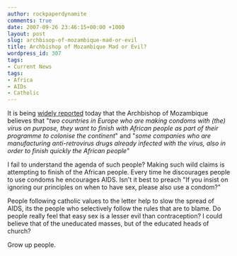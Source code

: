 ```yaml
---
author: rockpaperdynamite
comments: true
date: 2007-09-26 23:46:15+00:00 +1000
layout: post
slug: archbisop-of-mozambique-mad-or-evil
title: Archbishop of Mozambique Mad or Evil?
wordpress_id: 307
tags:
- Current News
tags:
- Africa
- AIDs
- Catholic
---
```


It is being [widely reported](http://www.alertnet.org/thenews/newsdesk/L26350073.htm) today that the Archbishop of Mozambique believes that "_two countries in Europe who are making condoms with (the) virus on purpose, they want to finish with African people as part of their programme to colonise the continent_" and "_some companies who are manufacturing anti-retrovirus drugs already infected with the virus, also in order to finish quickly the African people_"

I fail to understand the agenda of such people? Making such wild claims is attempting to finish of the African people. Every time he discourages people to use condoms he encourages AIDS. Isn't it best to preach "If you insist on ignoring our principles on when to have sex, please also use a condom?"

People following catholic values to the letter help to slow the spread of AIDS, its the people who selectively follow the rules that are to blame. Do people really feel that easy sex is a lesser evil than contraception? I could believe that of the uneducated masses, but of the educated heads of church?

Grow up people.
